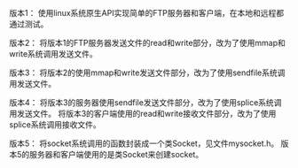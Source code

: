 版本1：
使用linux系统原生API实现简单的FTP服务器和客户端，在本地和远程都通过测试。
      
版本2：
将版本1的FTP服务器发送文件的read和write部分，改为了使用mmap和write系统调用发送文件。
      
版本3：
将版本2的使用mmap和write发送文件部分，改为了使用sendfile系统调用发送文件。
      
版本4：
将版本3的服务器使用sendfile发送文件部分，改为了使用splice系统调用发送文件。
将版本3的客户端使用的read和write接收文件部分，改为了使用splice系统调用接收文件。
      
版本5：
将socket系统调用的函数封装成一个类Socket，见文件mysocket.h。
版本5的服务器和客户端使用的是类Socket来创建socket。
